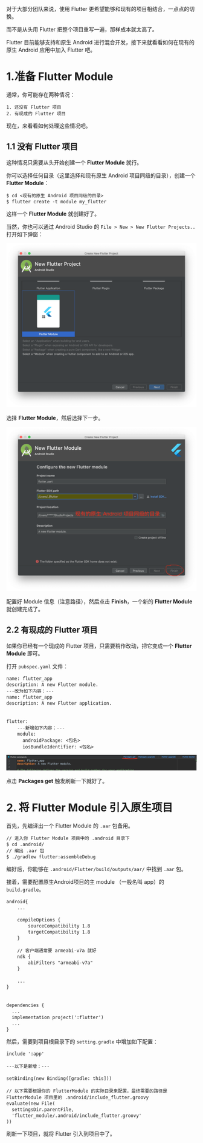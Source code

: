 对于大部分团队来说，使用 Flutter 更希望能够和现有的项目相结合，一点点的切换。  

而不是从头用 Flutter 把整个项目重写一遍，那样成本就太高了。  

Flutter 目前能够支持和原生 Android 进行混合开发，接下来就看看如何在现有的原生 Android 应用中加入 Flutter 吧。  

# 1.准备 Flutter Module

通常，你可能存在两种情况：  

    1. 还没有 Flutter 项目
    2. 有现成的 Flutter 项目
    
现在，来看看如何处理这些情况吧。  

## 1.1 没有 Flutter 项目

这种情况只需要从头开始创建一个 **Flutter Module** 就行。  

你可以选择任何目录（这里选择和现有原生 Android 项目同级的目录），创建一个 **Flutter Module**：  

```
$ cd <现有的原生 Android 项目同级的目录>
$ flutter create -t module my_flutter
```

这样一个 **Flutter Module** 就创建好了。  

当然，你也可以通过 Android Studio 的 `File > New > New Flutter Projects..` 打开如下弹窗：  

![](https://raw.githubusercontent.com/chenBingX/img/master/Flutter/newfluttermoddule.png)

选择 **Flutter Module**，然后选择下一步。  

![](https://raw.githubusercontent.com/chenBingX/img/master/Flutter/newfluttermoddule2.png)

配置好 Module 信息（注意路径），然后点击 **Finish**，一个新的 **Flutter Module** 就创建完成了。

## 2.2 有现成的 Flutter 项目

如果你已经有一个现成的 Flutter 项目，只需要稍作改动，把它变成一个 **Flutter Module** 即可。  

打开 `pubspec.yaml` 文件：  

```
name: flutter_app
description: A new Flutter module.
---改为如下内容：---
name: flutter_app
description: A new Flutter application.


flutter:
    ---新增如下内容：---
    module:
      androidPackage: <包名>
      iosBundleIdentifier: <包名>
```

![](https://raw.githubusercontent.com/chenBingX/img/master/Flutter/getpackage.png)  

点击 **Packages get** 触发刷新一下就好了。  

# 2. 将 Flutter Module 引入原生项目

首先，先编译出一个 Flutter Module 的 `.aar` 包备用。   

```
// 进入你 Flutter Module 项目中的 .android 目录下
$ cd .android/
// 编出 .aar 包
$ ./gradlew flutter:assembleDebug
```

编好后，你能够在 `.android/Flutter/build/outputs/aar/` 中找到 `.aar` 包。  

接着，需要配置原生Android项目的主 module （一般名叫 app）的 `build.gradle`。 

```
android{
    ... 
     
    compileOptions {
        sourceCompatibility 1.8
        targetCompatibility 1.8
    }
    
    // 客户端通常要 armeabi-v7a 就好
    ndk {
        abiFilters "armeabi-v7a"
    }

    ...
}


dependencies {
  ...
  implementation project(':flutter')
  ...
}

```

然后，需要到项目根目录下的 `setting.gradle` 中增加如下配置：  

```
include ':app'  
     
---以下是新增：---  
                            
setBinding(new Binding([gradle: this])) 

// 以下需要根据你的 FlutterModule 的实际目录来配置，最终需要的路径是 FlutterModule 项目里的 .android/include_flutter.groovy                            
evaluate(new File(                                                      
  settingsDir.parentFile,                                               
  'flutter_module/.android/include_flutter.groovy'                          
))    
```

刷新一下项目，就将 Flutter 引入到项目中了。
